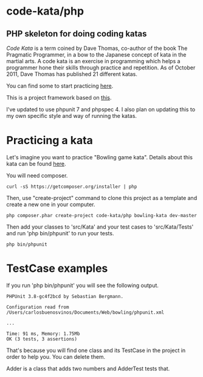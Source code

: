 code-kata/php
========

PHP skeleton for doing coding katas
-----------------------------------

*Code Kata* is a term coined by Dave Thomas, co-author of the book
The Pragmatic Programmer, in a bow to the Japanese concept of kata
in the martial arts. A code kata is an exercise in programming which
helps a programmer hone their skills through practice and repetition.
As of October 2011, Dave Thomas has published 21 different katas.

You can find some to start practicing [here](http://codingdojo.org/cgi-bin/index.pl?KataCatalogue).

This is a project framework based on [this](https://github.com/carlosbuenosvinos/php-kata).

I've updated to use phpunit 7 and phpspec 4.  I also plan on updating this to my own specific
style and way of running the katas.

Practicing a kata
=================

Let's imagine you want to practice "Bowling game kata". Details about
this kata can be found [here](http://codingdojo.org/cgi-bin/wiki.pl?KataBowling).

You will need composer.

    curl -sS https://getcomposer.org/installer | php

Then, use "create-project" command to clone this project as a template
and create a new one in your computer.

    php composer.phar create-project code-kata/php bowling-kata dev-master

Then add your classes to 'src/Kata' and your test cases to
'src/Kata/Tests' and run 'php bin/phpunit' to run your tests.

    php bin/phpunit

TestCase examples
=================

If you run 'php bin/phpunit' you will see the following output.

    PHPUnit 3.8-gc4f2bcd by Sebastian Bergmann.
    
    Configuration read from /Users/carlosbuenosvinos/Documents/Web/bowling/phpunit.xml
    
    ...
    
    Time: 91 ms, Memory: 1.75Mb
    OK (3 tests, 3 assertions)

That's because you will find one class and its TestCase in the project
in order to help you. You can delete them.

Adder is a class that adds two numbers and AdderTest tests that.
